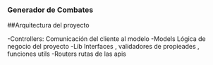 ### Generador de Combates

##Arquitectura del proyecto

-Controllers:
  Comunicación del cliente al modelo
-Models
  Lógica de negocio del proyecto
-Lib
  Interfaces , validadores de propieades , funciones utils
-Routers
rutas de las apis 
